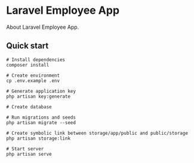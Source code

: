 # Laravel Employee App
About Laravel Employee App.

## Quick start
```
# Install dependencies
composer install

# Create environment
cp .env.example .env

# Generate application key
php artisan key:generate

# Create database

# Run migrations and seeds
php artisan migrate --seed

# Create symbolic link between storage/app/public and public/storage
php artisan storage:link

# Start server
php artisan serve
```

